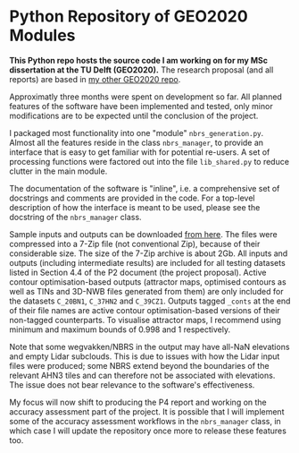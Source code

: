 # Python Repository of GEO2020 Modules

**This Python repo hosts the source code I am working on for my MSc dissertation at the TU Delft (GEO2020).**
The research proposal (and all reports) are based in [my other GEO2020 repo](https://github.com/kriskenesei/geo2020-tex).

Approximatly three months were spent on development so far. All planned features of the software have been implemented and tested, only minor modifications are to be expected until the conclusion of the project.

I packaged most functionality into one "module" `nbrs_generation.py`. Almost all the features reside in the class `nbrs_manager`, to provide an interface that is easy to get familiar with for potential re-users. A set of processing functions were factored out into the file `lib_shared.py` to reduce clutter in the main module.

The documentation of the software is "inline", i.e. a comprehensive set of docstrings and comments are provided in the code. For a top-level description of how the interface is meant to be used, please see the docstring of the `nbrs_manager` class.

Sample inputs and outputs can be downloaded [from here](https://1drv.ms/u/s!AphjAMHVq92GmLdoPSu5BWCpGbbMbQ?e=377RGg).
The files were compressed into a 7-Zip file (not conventional Zip), because of their considerable size. The size of the 7-Zip archive is about 2Gb. All inputs and outputs (including intermediate results) are included for all testing datasets listed in Section 4.4 of the P2 document (the project proposal). Active contour optimisation-based outputs (attractor maps, optimised contours as well as TINs and 3D-NWB files generated from them) are only included for the datasets `C_20BN1`, `C_37HN2` and `C_39CZ1`. Outputs tagged `_conts` at the end of their file names are active contour optimisation-based versions of their non-tagged counterparts. To visualise attractor maps, I recommend using minimum and maximum bounds of 0.998 and 1 respectively.

Note that some wegvakken/NBRS in the output may have all-NaN elevations and empty Lidar subclouds. This is due to issues with how the Lidar input files were produced; some NBRS extend beyond the boundaries of the relevant AHN3 tiles and can therefore not be associated with elevations. The issue does not bear relevance to the software's effectiveness.

My focus will now shift to producing the P4 report and working on the accuracy assessment part of the project. It is possible that I will implement some of the accuracy assessment workflows in the `nbrs_manager` class, in which case I will update the repository once more to release these features too.